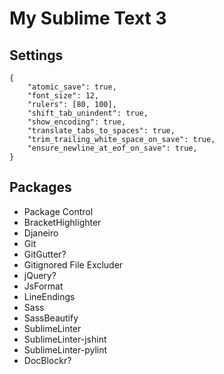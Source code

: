 # My Sublime Text 3

## Settings

```
{
    "atomic_save": true,
    "font_size": 12,
    "rulers": [80, 100],
    "shift_tab_unindent": true,
    "show_encoding": true,
    "translate_tabs_to_spaces": true,
    "trim_trailing_white_space_on_save": true,
    "ensure_newline_at_eof_on_save": true,
}
```

## Packages

- Package Control
- BracketHighlighter
- Djaneiro
- Git
- GitGutter?
- Gitignored File Excluder
- jQuery?
- JsFormat
- LineEndings
- Sass
- SassBeautify
- SublimeLinter
- SublimeLinter-jshint
- SublimeLinter-pylint
- DocBlockr?
